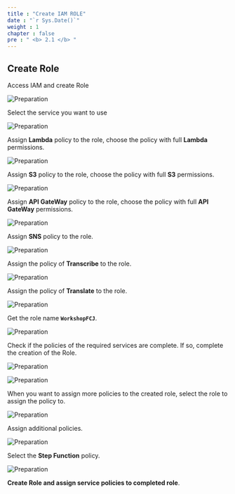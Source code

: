 ```yaml
---
title : "Create IAM ROLE"
date : "`r Sys.Date()`"
weight : 1
chapter : false
pre : " <b> 2.1 </b> "
---
```


## Create Role

Access IAM and create Role

![Preparation](/images/2.prerequisite/n1.png)

Select the service you want to use

![Preparation](/images/2.prerequisite/n2.png)

Assign **Lambda** policy to the role, choose the policy with full **Lambda** permissions.

![Preparation](/images/2.prerequisite/n3.png)

Assign **S3** policy to the role, choose the policy with full **S3** permissions.

![Preparation](/images/2.prerequisite/n4.png)

Assign **API GateWay** policy to the role, choose the policy with full **API GateWay** permissions.

![Preparation](/images/2.prerequisite/n5.png)

Assign **SNS** policy to the role.

![Preparation](/images/2.prerequisite/n6.png)

Assign the policy of **Transcribe** to the role.

![Preparation](/images/2.prerequisite/n7.png)

Assign the policy of **Translate** to the role.

![Preparation](/images/2.prerequisite/n8.png)

Get the role name **`WorkshopFCJ`**.

![Preparation](/images/2.prerequisite/n9.png)

Check if the policies of the required services are complete. If so, complete the creation of the Role.

![Preparation](/images/2.prerequisite/n10.png)

![Preparation](/images/2.prerequisite/n11.png)

When you want to assign more policies to the created role, select the role to assign the policy to.

![Preparation](/images/2.prerequisite/n12.png)

Assign additional policies.

![Preparation](/images/2.prerequisite/n14.png)

Select the **Step Function** policy.

![Preparation](/images/2.prerequisite/n17.png)

**Create Role and assign service policies to completed role**.